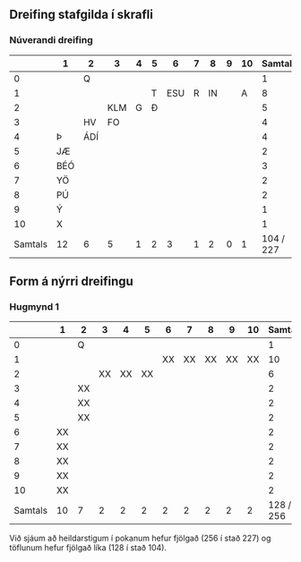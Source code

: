 ## Dreifing stafgilda í skrafli

### Núverandi dreifing

|       |    1 |    2 |    3 |    4 |    5 |    6 |    7 |    8 |    9 |   10 | Samtals |
|-------|------|------|------|------|------|------|------|------|------|------|---------|
|     0 |      |    Q |      |      |      |      |      |      |      |      |       1 |
|     1 |      |      |      |      |    T |  ESU |    R |   IN |      |    A |       8 |
|     2 |      |      |  KLM |    G |    Ð |      |      |      |      |      |       5 |
|     3 |      |   HV |   FO |      |      |      |      |      |      |      |       4 |
|     4 |    Þ |  ÁDÍ |      |      |      |      |      |      |      |      |       4 |
|     5 |   JÆ |      |      |      |      |      |      |      |      |      |       2 |
|     6 |  BÉÓ |      |      |      |      |      |      |      |      |      |       3 |
|     7 |   YÖ |      |      |      |      |      |      |      |      |      |       2 |
|     8 |   PÚ |      |      |      |      |      |      |      |      |      |       2 |
|     9 |    Ý |      |      |      |      |      |      |      |      |      |       1 |
|    10 |    X |      |      |      |      |      |      |      |      |      |       1 |
|Samtals|   12 |    6 |    5 |    1 |    2 |    3 |    1 |    2 |    0 |    1 |104 / 227|

## Form á nýrri dreifingu

### Hugmynd 1

|       |    1 |    2 |    3 |    4 |    5 |    6 |    7 |    8 |    9 |   10 | Samtals |
|-------|------|------|------|------|------|------|------|------|------|------|---------|
|     0 |      |    Q |      |      |      |      |      |      |      |      |       1 |
|     1 |      |      |      |      |      |   XX |   XX |   XX |   XX |   XX |      10 |
|     2 |      |      |   XX |   XX |   XX |      |      |      |      |      |       6 |
|     3 |      |   XX |      |      |      |      |      |      |      |      |       2 |
|     4 |      |   XX |      |      |      |      |      |      |      |      |       2 |
|     5 |      |   XX |      |      |      |      |      |      |      |      |       2 |
|     6 |   XX |      |      |      |      |      |      |      |      |      |       2 |
|     7 |   XX |      |      |      |      |      |      |      |      |      |       2 |
|     8 |   XX |      |      |      |      |      |      |      |      |      |       2 |
|     9 |   XX |      |      |      |      |      |      |      |      |      |       2 |
|    10 |   XX |      |      |      |      |      |      |      |      |      |       2 |
|Samtals|   10 |    7 |    2 |    2 |    2 |    2 |    2 |    2 |    2 |    2 |128 / 256|

Við sjáum að heildarstigum í pokanum hefur fjölgað (256 í stað 227) og töflunum hefur fjölgað líka (128 í stað 104).
